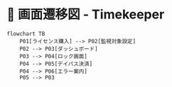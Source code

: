 # 🔄 画面遷移図 - Timekeeper

```mermaid
flowchart TB
    P01[ライセンス購入] --> P02[監視対象設定]
    P02 --> P03[ダッシュボード]
    P03 --> P04[ロック画面]
    P04 --> P05[デイパス決済]
    P04 --> P06[エラー案内]
    P05 --> P03

```